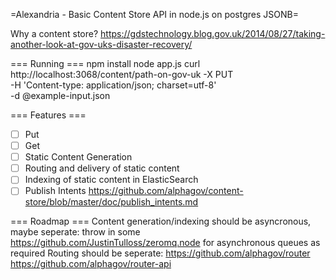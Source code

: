 =Alexandria - Basic Content Store API in node.js on postgres JSONB=

Why a content store? https://gdstechnology.blog.gov.uk/2014/08/27/taking-another-look-at-gov-uks-disaster-recovery/

=== Running ===
npm install
node app.js
curl http://localhost:3068/content/path-on-gov-uk -X PUT \
    -H 'Content-type: application/json; charset=utf-8' \
    -d @example-input.json
    
=== Features ===
- [ ] Put
- [ ] Get
- [ ] Static Content Generation
- [ ] Routing and delivery of static content
- [ ] Indexing of static content in ElasticSearch
- [ ] Publish Intents https://github.com/alphagov/content-store/blob/master/doc/publish_intents.md

=== Roadmap ===
Content generation/indexing should be asyncronous, maybe seperate: throw in some https://github.com/JustinTulloss/zeromq.node for asynchronous queues as required
Routing should be seperate: https://github.com/alphagov/router https://github.com/alphagov/router-api